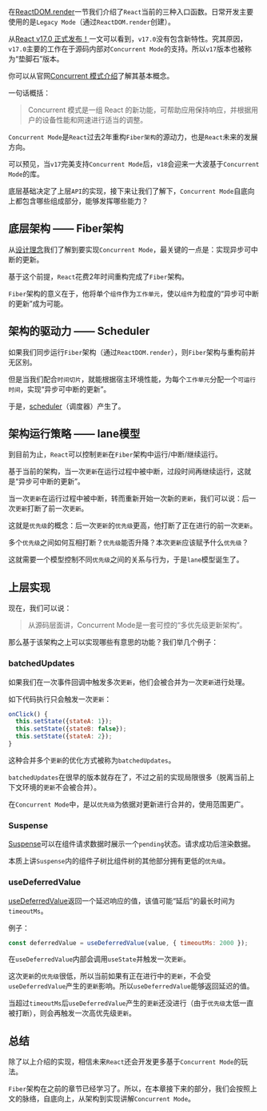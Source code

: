 在[ReactDOM.render](../state/reactdom.html#react%E7%9A%84%E5%85%B6%E4%BB%96%E5%85%A5%E5%8F%A3%E5%87%BD%E6%95%B0)一节我们介绍了`React`当前的三种入口函数。日常开发主要使用的是`Legacy Mode`（通过`ReactDOM.render`创建）。

从[React v17.0 正式发布！](https://mp.weixin.qq.com/s/zrrqldzRbcPApga_Cp2b8A)一文可以看到，`v17.0`没有包含新特性。究其原因，`v17.0`主要的工作在于源码内部对`Concurrent Mode`的支持。所以`v17`版本也被称为“垫脚石”版本。

你可以从官网[Concurrent 模式介绍](https://zh-hans.reactjs.org/docs/concurrent-mode-intro.html)了解其基本概念。

一句话概括：

> Concurrent 模式是一组 React 的新功能，可帮助应用保持响应，并根据用户的设备性能和网速进行适当的调整。

`Concurrent Mode`是`React`过去2年重构`Fiber架构`的源动力，也是`React`未来的发展方向。

可以预见，当`v17`完美支持`Concurrent Mode`后，`v18`会迎来一大波基于`Concurrent Mode`的库。

底层基础决定了上层`API`的实现，接下来让我们了解下，`Concurrent Mode`自底向上都包含哪些组成部分，能够发挥哪些能力？

## 底层架构 —— Fiber架构

从[设计理念](../preparation/idea.html)我们了解到要实现`Concurrent Mode`，最关键的一点是：实现异步可中断的更新。

基于这个前提，`React`花费2年时间重构完成了`Fiber`架构。

`Fiber`架构的意义在于，他将单个`组件`作为`工作单元`，使以`组件`为粒度的“异步可中断的更新”成为可能。

## 架构的驱动力 —— Scheduler

如果我们同步运行`Fiber`架构（通过`ReactDOM.render`），则`Fiber`架构与重构前并无区别。

但是当我们配合`时间切片`，就能根据宿主环境性能，为每个`工作单元`分配一个`可运行时间`，实现“异步可中断的更新”。

于是，[scheduler](https://github.com/facebook/react/tree/master/packages/scheduler)（调度器）产生了。

## 架构运行策略 —— lane模型

到目前为止，`React`可以控制`更新`在`Fiber`架构中运行/中断/继续运行。

基于当前的架构，当一次`更新`在运行过程中被中断，过段时间再继续运行，这就是“异步可中断的更新”。

当一次`更新`在运行过程中被中断，转而重新开始一次新的`更新`，我们可以说：后一次`更新`打断了前一次`更新`。

这就是`优先级`的概念：后一次`更新`的`优先级`更高，他打断了正在进行的前一次`更新`。

多个`优先级`之间如何互相打断？`优先级`能否升降？本次`更新`应该赋予什么`优先级`？

这就需要一个模型控制不同`优先级`之间的关系与行为，于是`lane`模型诞生了。

## 上层实现

现在，我们可以说：

> 从源码层面讲，Concurrent Mode是一套可控的“多优先级更新架构”。

那么基于该架构之上可以实现哪些有意思的功能？我们举几个例子：

### batchedUpdates

如果我们在一次事件回调中触发多次`更新`，他们会被合并为一次`更新`进行处理。

如下代码执行只会触发一次`更新`：

```js
onClick() {
  this.setState({stateA: 1});
  this.setState({stateB: false});
  this.setState({stateA: 2});
}
```

这种合并多个`更新`的优化方式被称为`batchedUpdates`。

`batchedUpdates`在很早的版本就存在了，不过之前的实现局限很多（脱离当前上下文环境的`更新`不会被合并）。

在`Concurrent Mode`中，是以`优先级`为依据对更新进行合并的，使用范围更广。

### Suspense

[Suspense](https://zh-hans.reactjs.org/docs/concurrent-mode-suspense.html)可以在组件请求数据时展示一个`pending`状态。请求成功后渲染数据。

本质上讲`Suspense`内的组件子树比组件树的其他部分拥有更低的`优先级`。

### useDeferredValue

[useDeferredValue](https://zh-hans.reactjs.org/docs/concurrent-mode-reference.html#usedeferredvalue)返回一个延迟响应的值，该值可能“延后”的最长时间为`timeoutMs`。

例子：

```js
const deferredValue = useDeferredValue(value, { timeoutMs: 2000 });
```

在`useDeferredValue`内部会调用`useState`并触发一次`更新`。

这次`更新`的`优先级`很低，所以当前如果有正在进行中的`更新`，不会受`useDeferredValue`产生的`更新`影响。所以`useDeferredValue`能够返回延迟的值。

当超过`timeoutMs`后`useDeferredValue`产生的`更新`还没进行（由于`优先级`太低一直被打断），则会再触发一次高优先级`更新`。

## 总结

除了以上介绍的实现，相信未来`React`还会开发更多基于`Concurrent Mode`的玩法。

`Fiber`架构在之前的章节已经学习了。所以，在本章接下来的部分，我们会按照上文的脉络，自底向上，从架构到实现讲解`Concurrent Mode`。








